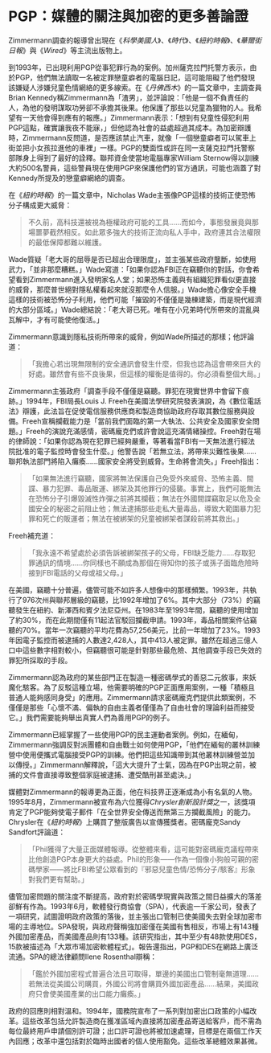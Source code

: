 # PGP：媒體的關注與加密的更多善論證

Zimmermann調查的報導曾出現在《*科學美國人*》、《*時代*》、《*紐約時報*》、《*華爾街日報*》與《*Wired*》等主流出版物上。

到1993年，已出現利用PGP從事犯罪行為的案例。加州薩克拉門托警方表示，由於PGP，他們無法讀取一名被定罪戀童癖者的電腦日記，這可能阻礙了他們發現該嫌疑人涉嫌兒童色情網絡的更多線索。在《*丹佛西木*》的一篇文章中，主調查員Brian Kennedy稱Zimmermann為「渣男」，並評論說：「他是一個不負責任的人，為他的發明謀取功勞卻不承擔其後果。他保護了那些以兒童為獵物的人。我希望有一天他會得到應有的報應。」Zimmermann表示：「想到有兒童性侵犯利用PGP這點，確實讓我夜不能寐，」但他認為社會的益處超過其成本。為加密辯護時，Zimmermann反問道，是否應該禁止汽車，就像「一個戀童癖者可以駕車上街並把小女孩拉進他的車裡」一樣。PGP的雙面性或許在同一支薩克拉門托警察部隊身上得到了最好的詮釋。聯邦資金使當地電腦專家William Sternow得以訓練大約500名警員，這些警員現在使用PGP來保護他們的官方通訊，可能也涵蓋了對Kennedy所提及的戀童癖網絡的調查。

在《*紐約時報*》的一篇文章中，Nicholas Wade主張像PGP這樣的技術正使恐怖分子構成更大威脅：

> 不久前，高科技還被視為極權政府可能的工具……而如今，事態發展竟與那場噩夢截然相反。如此眾多強大的技術正流向私人手中，政府連其合法權限的最低保障都難以維護。

Wade質疑「老大哥的屈辱是否已超出合理限度」，並主張某些政府壟斷，如使用武力，「並非那麼糟糕。」Wade寫道：「如果你認為FBI正在竊聽你的對話，你會希望看到Zimmermann進入發明家名人堂；如果恐怖主義與有組織犯罪看似更直接的威脅，那麼普世絕對隱私權看起來就沒那麼令人信服。」Wade擔心像安全手機這樣的技術被恐怖分子利用，他們可能「摧毀的不僅僅是幾棟建築，而是現代經濟的大部分區域。」Wade總結說：「老大哥已死。唯有在小兄弟時代所帶來的混亂與瓦解中，才有可能使他復活。」

Zimmermann意識到隱私技術所帶來的威脅，例如Wade所描述的那樣；他評論道：

> 「我擔心若出現無限制的安全通訊會發生什麼，但我也認為這會帶來巨大的好處。雖然會有些不良後果，但這樣的權衡是值得的。你必須看整個大局。」

Zimmermann主張政府「調查手段不僅僅是竊聽。罪犯在現實世界中會留下痕跡。」1994年，FBI局長Louis J. Freeh在美國法學研究院發表演說，為《數位電話法》辯護，此法旨在促使電信服務供應商和製造商協助政府存取其數位服務與設備。Freeh宣稱攔截能力是「當前我們面臨的第一大執法、公共安全及國家安全問題。」Freeh的演說充滿感情，密碼龐克們或許會說這充滿情緒操控。Freeh對在場的律師說：「如果你認為現在犯罪已經夠嚴重，等著看當FBI有一天無法進行經法院批准的電子監控時會發生什麼。」他警告說「若無立法，將帶來災難性後果……聯邦執法部門將陷入癱瘓……國家安全將受到威脅。生命將會流失。」Freeh指出：

> 「如果無法進行竊聽，國家將無法保護自己免受外來威脅、恐怖主義、間諜、暴力犯罪、毒品販運、綁架及其他罪行的侵襲。事實上，我們可能無法在恐怖分子引爆毀滅性炸彈之前將其攔截；無法在外國間諜竊取足以危及全國安全的秘密之前阻止他；無法逮捕那些走私大量毒品，導致大範圍暴力犯罪和死亡的販運者；無法在被綁架的兒童被綁架者謀殺前將其救出。」

Freeh補充道：

>「我永遠不希望處於必須告訴被綁架孩子的父母，FBI缺乏能力……存取犯罪通訊的情境……你同樣也不願成為那個在得知你的孩子或孫子面臨危險時接到FBI電話的父母或祖父母。」

在美國，竊聽十分普遍，儘管可能不如許多人想像中的那樣頻繁。1993年，共執行了976次州與聯邦層級的竊聽，比1992年增加了6%。其中大部分（73%）的竊聽發生在紐約、新澤西和賓夕法尼亞州。在1983年至1993年間，竊聽的使用增加了約30%，而在此期間僅有11起法官駁回攔截申請。1993年，毒品相關案件佔竊聽的70%。當年一次竊聽的平均花費為57,256美元，比前一年增加了23%。1993年因電子監控而被逮捕的人數達2,428人，其中413人被定罪。雖然在超過三億人口中這些數字相對較小，但竊聽很可能是針對那些最危險、其他調查手段已失效的罪犯所採取的手段。

Zimmermann認為政府的某些部門正在製造一種密碼學式的善惡二元敘事，來妖魔化駭客。為了反駁這種立場，他需要明確的PGP正面應用案例，一種「積極且普通人能夠感同身受」的應用。Zimmermann請求密碼龐克們提供此類案例，不僅僅是那些「心懷不滿、偏執的自由主義者僅僅為了自由社會的理論利益而接受它。」我們需要能夠舉出真實人們為善用PGP的例子。

Zimmermann已經掌握了一些使用PGP的民主運動者案例。例如，在緬甸，Zimmermann強調反對派團體和自由戰士如何使用PGP，「他們在緬甸的叢林訓練營中使用便攜式電腦接受PGP的訓練。他們把這些知識帶到其他叢林訓練營並加以傳授。」Zimmermann解釋說，「這大大提升了士氣，因為在PGP出現之前，被捕的文件會直接導致整個家庭被逮捕、遭受酷刑甚至處決。」

媒體對Zimmermann的報導更為正面，他在科技界正逐漸成為小有名氣的人物。1995年8月，Zimmermann被宣布為六位獲得*Chrysler創新設計獎*之一，該獎項肯定了PGP能夠使電子郵件「在全世界安全傳送而無第三方攔截風險」的能力。Chrysler在《*紐約時報*》上購買了整版廣告以宣傳獲獎者。密碼龐克Sandy Sandfort評論道：

>「Phil獲得了大量正面媒體報導。從整體來看，這可能對密碼龐克議程帶來比他創造PGP本身更大的益處。Phil的形象——作為一個像小狗般可親的密碼學家——將比FBI希望公眾看到的『邪惡兒童色情/恐怖分子/駭客』形象對我們更有幫助。」

儘管加密問題的關注度不斷提高，政府對於密碼學現實與政策之間日益擴大的落差卻鮮有作為。1993年6月，軟體發行商協會（SPA），代表逾一千家公司，發表了一項研究，試圖證明政府政策的落後，並主張出口管制已使美國失去對全球加密市場的主導地位。SPA發現，與政府聲稱強加密僅在美國有售相反，市場上有143種外國加密產品，而美國產品則有133種。該研究指出，其中至少有48款使用DES，15款被描述為「大眾市場加密軟體程式」。報告還指出，PGP和DES在網路上廣泛流通。SPA的總法律顧問Ilene Rosenthal辯稱：

> 「鑑於外國加密程式普遍合法且可取得，單邊的美國出口管制毫無道理……若無法從美國公司購買，外國公司將會購買外國加密產品……結果，美國政府只會使美國產業的出口能力癱瘓。」

政府的回應則相對溫和。1994年，國務院宣布了一系列對加密出口政策的小幅改革。這些改革包括允許製造商在獲准區域內直接將加密產品寄送給客戶，而不需為每位最終用戶申請個別許可證；出口許可證也將被加速處理，目標是在兩個工作天內回應；改革中還包括對於臨時出國者的個人使用豁免。這些改革總體效果甚微。